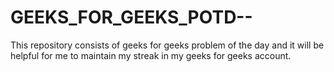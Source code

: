 # GEEKS_FOR_GEEKS_POTD--
This repository consists of geeks for geeks problem of the day and it will be helpful for me to maintain my streak in my 
geeks for geeks account.
